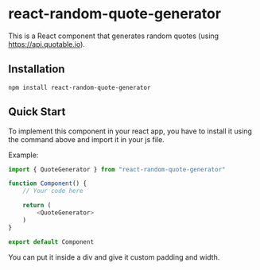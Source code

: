 # react-random-quote-generator

This is a React component that generates random quotes (using https://api.quotable.io).

## Installation

```
npm install react-random-quote-generator
```

## Quick Start

To implement this component in your react app, you have to install it using the command above and import it in your js file.

Example:

```javascript
import { QuoteGenerator } from "react-random-quote-generator"

function Component() {
    // Your code here

    return (
        <QuoteGenerator>
    )
}

export default Component
```

You can put it inside a div and give it custom padding and width.
